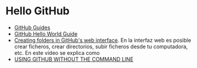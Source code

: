 # Hello GitHub

* [GitHub Guides](https://guides.github.com/)
* [GitHub Hello World Guide](https://guides.github.com/activities/hello-world/)
* [Creating folders in GitHub's web interface](https://www.youtube.com/watch?v=QCJgZZuB4tA). En la interfaz web es posible crear ficheros, crear directorios, subir ficheros desde tu computadora, etc. En este vídeo se explica como
* [USING GITHUB WITHOUT THE COMMAND LINE](https://pixelpioneers.co/blog/2017/using-github-without-the-command-line)


